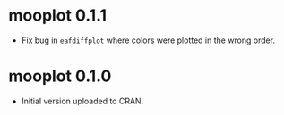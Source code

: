 # mooplot 0.1.1

 * Fix bug in `eafdiffplot` where colors were plotted in the wrong order.

# mooplot 0.1.0

 * Initial version uploaded to CRAN.
